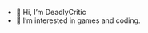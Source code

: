 - 👋 Hi, I’m DeadlyCritic 
- 👀 I’m interested in games and coding.


<!---
xmhpx/xmhpx is a ✨ special ✨ repository because its `README.md` (this file) appears on your GitHub profile.
You can click the Preview link to take a look at your changes.
--->
